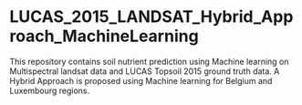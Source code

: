 # LUCAS_2015_LANDSAT_Hybrid_Approach_MachineLearning
This repository contains soil nutrient prediction using Machine learning on Multispectral landsat data and LUCAS Topsoil 2015 ground truth data. A Hybrid Approach is proposed using Machine learning for Belgium and Luxembourg regions.
